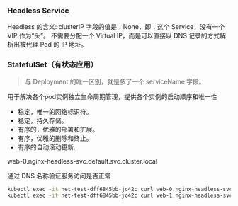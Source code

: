 ### Headless Service 
Headless 的含义: clusterIP 字段的值是：None，即：这个 Service，没有一个 VIP 作为“头”。
不需要分配一个 Virtual IP，而是可以直接以 DNS 记录的方式解析出被代理 Pod 的 IP 地址。

### StatefulSet（有状态应用）
> 与 Deployment 的唯一区别，就是多了一个 serviceName 字段。

用于解决各个pod实例独立生命周期管理，提供各个实例的启动顺序和唯一性
- 稳定，唯一的网络标识符。
- 稳定，持久存储。
- 有序的，优雅的部署和扩展。
- 有序，优雅的删除和终止。
- 有序的自动滚动更新.


web-0.nginx-headless-svc.default.svc.cluster.local

通过 DNS 名称验证服务访问是否正常
```bash
kubectl exec -it net-test-dff6845bb-jc42c curl web-0.nginx-headless-svc
kubectl exec -it net-test-dff6845bb-jc42c curl web-1.nginx-headless-svc
```